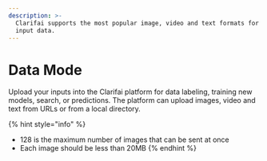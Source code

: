 ```yaml
---
description: >-
  Clarifai supports the most popular image, video and text formats for your
  input data.
---
```


# Data Mode

Upload your inputs into the Clarifai platform for data labeling, training new models, search, or predictions. The platform can upload images, video and text from URLs or from a local directory.

{% hint style="info" %}
* 128 is the maximum number of images that can be sent at once
* Each image should be less than 20MB
{% endhint %}


